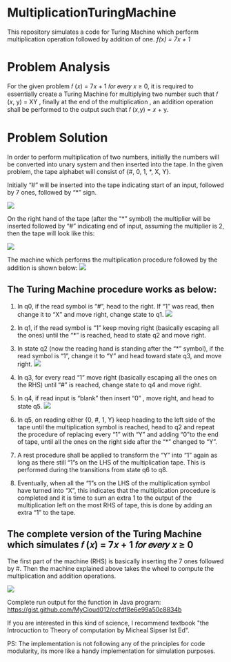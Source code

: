 # MultiplicationTuringMachine
This repository simulates a code for Turing Machine which perform multiplication operation followed by addition of one.
<em>f(x) = 7x + 1</em>

# Problem Analysis
For the given problem 𝑓 (𝑥) = 7𝑥 + 1 𝑓𝑜𝑟 𝑒𝑣𝑒𝑟𝑦 𝑥 ≥ 0, it is required to essentially create a Turing Machine for multiplying two number such that 𝑓 (𝑥, y) = XY , finally at the end of the multiplication , an addition operation shall be performed to the output such that 𝑓 (𝑥,y) = 𝑥 + y. 

# Problem Solution
In order to perform multiplication of two numbers, initially the numbers will be converted into unary system and then inserted into the tape. In the given problem, the tape alphabet will consist of {#, 0, 1, *, X, Y}. 

Initially “#” will be inserted into the tape indicating start of an input, followed by 7 ones, followed by “*” sign.

<img src="http://i.imglobby.com/SphOkbJ.png"/>

On the right hand of the tape (after the “*” symbol) the multiplier will be inserted followed by “#” indicating end of input, assuming the multiplier is 2, then the tape will look like this:

<img src="http://i.imglobby.com/SphOkbJ.png"/>

The machine which performs the multiplication procedure followed by the addition is shown below:
<img src = "http://i.imglobby.com/7qG0A1O.png"/>

## The Turing Machine procedure works as below:<br>
1.	In q0, if the read symbol is “#”, head to the right. If “1” was read, then change it to “X” and move right, change state to q1.
<img src= "http://i.imglobby.com/qY9u3dJ.png"/><br>
2. In q1, if the read symbol is “1” keep moving right (basically escaping all the ones) until the “*” is reached, head to state q2 and move right.
3. In state q2 (now the reading hand is standing after the “*” symbol), if the read symbol is “1”, change it to “Y” and head toward state q3, and move right.
<img src ="http://i.imglobby.com/1mJYmIe.png"/><br>
4. In q3, for every read “1” move right (basically escaping all the ones on the RHS) until “#” is reached, change state to q4 and move right.
5. In q4, if read input is “blank” then insert “0” , move right, and head to state q5.
<img src="http://i.imglobby.com/dHUQCPh.png"/><br>
6. In q5, on reading either {0, #, 1, Y} keep heading to the left side of the tape until the multiplication symbol is reached, head to q2 and repeat the procedure of replacing every “1” with “Y” and adding “0”to the end of tape, until all the ones on the right side after the “*” changed to “Y”. 

7. A rest procedure shall be applied to transform the “Y” into “1” again as long as there still “1”s on the LHS of the multiplication tape. This is performed during the transitions from state q6 to q8. 
8. Eventually, when all the “1”s on the LHS of the multiplication symbol have turned into “X”, this indicates that the multiplication procedure is completed and it is time to sum an extra 1 to the output of the multiplication left on the most RHS of tape, this is done by adding an extra “1” to the tape.

## The complete version of the Turing Machine which simulates 𝑓 (𝑥) = 7𝑥 + 1 𝑓𝑜𝑟 𝑒𝑣𝑒𝑟𝑦 𝑥 ≥ 0
The first part of the machine (RHS) is basically inserting the 7 ones followed by #. Then the machine explained above takes the wheel to compute the multiplication and addition operations.

<img src="http://i.imglobby.com/rtB9szm.png"/><br>

Complete run output for the function in Java program: https://gist.github.com/MyCloud012/ccfdf8e6e99a50c8834b

If you are interested in this kind of science, I recommend textbook "the Introcuction to Theory of computation by Micheal Sipser Ist Ed".

PS: The implementation is not following any of the principles for code modularity, its more like a handy implementation for simulation purposes.
